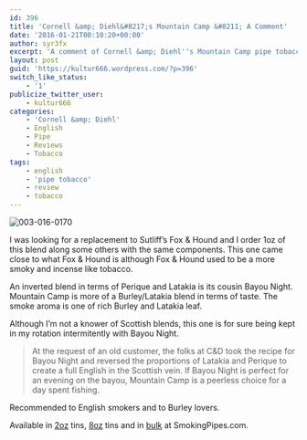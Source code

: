 ```yaml
---
id: 396
title: 'Cornell &amp; Diehl&#8217;s Mountain Camp &#8211; A Comment'
date: '2016-01-21T00:10:20+00:00'
author: syr3fx
excerpt: 'A comment of Cornell &amp; Diehl''s Mountain Camp pipe tobacco blend.'
layout: post
guid: 'https://kultur666.wordpress.com/?p=396'
switch_like_status:
    - '1'
publicize_twitter_user:
    - kultur666
categories:
    - 'Cornell &amp; Diehl'
    - English
    - Pipe
    - Reviews
    - Tobacco
tags:
    - english
    - 'pipe tobacco'
    - review
    - tobacco
---
```


![003-016-0170](http://localhost:8080/wp-content/uploads/2016/01/003-016-0170.jpg)

I was looking for a replacement to Sutliff’s Fox &amp; Hound and I order 1oz of this blend along some others with the same components. This one came close to what Fox &amp; Hound is although Fox &amp; Hound used to be a more smoky and incense like tobacco.

An inverted blend in terms of Perique and Latakia is its cousin Bayou Night. Mountain Camp is more of a Burley/Latakia blend in terms of taste. The smoke aroma is one of rich Burley and Latakia leaf.

Although I’m not a knower of Scottish blends, this one is for sure being kept in my rotation intermitently with Bayou Night.

> At the request of an old customer, the folks at C&amp;D took the recipe for Bayou Night and reversed the proportions of Latakia and Perique to create a full English in the Scottish vein. If Bayou Night is perfect for an evening on the bayou, Mountain Camp is a peerless choice for a day spent fishing.

Recommended to English smokers and to Burley lovers.

Available in [2oz](http://www.smokingpipes.com/tobacco/by-maker/cornell-diehl/moreinfo.cfm?product_id=135128) tins, [8oz](http://www.smokingpipes.com/tobacco/by-maker/cornell-diehl/moreinfo.cfm?product_id=135129) tins and in [bulk](http://www.smokingpipes.com/tobacco/by-maker/cornell-diehl/bulk/moreinfo.cfm?product_id=134968) at SmokingPipes.com.